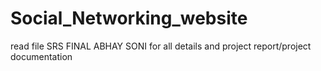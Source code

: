 # Social_Networking_website
read file SRS FINAL ABHAY SONI for all details and project report/project documentation
